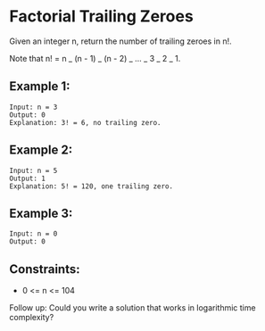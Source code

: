 # Factorial Trailing Zeroes

Given an integer n, return the number of trailing zeroes in n!.

Note that n! = n _ (n - 1) _ (n - 2) _ ... _ 3 _ 2 _ 1.

## Example 1:

```
Input: n = 3
Output: 0
Explanation: 3! = 6, no trailing zero.
```

## Example 2:

```
Input: n = 5
Output: 1
Explanation: 5! = 120, one trailing zero.
```

## Example 3:

```
Input: n = 0
Output: 0
```

## Constraints:

- 0 <= n <= 104

Follow up: Could you write a solution that works in logarithmic time complexity?

